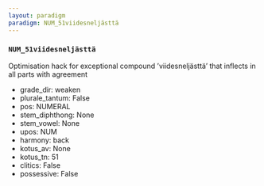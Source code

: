 ```yaml
---
layout: paradigm
paradigm: NUM_51viidesneljästtä
---
```

### ` NUM_51viidesneljästtä `

Optimisation hack for exceptional compound ’viidesneljästtä’ that inflects in all parts with agreement
* grade_dir: weaken
* plurale_tantum: False
* pos: NUMERAL
* stem_diphthong: None
* stem_vowel: None
* upos: NUM
* harmony: back
* kotus_av: None
* kotus_tn: 51
* clitics: False
* possessive: False
